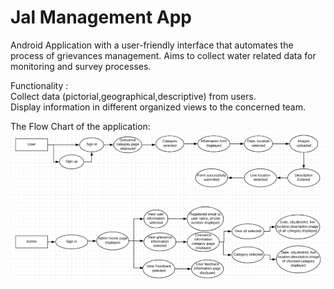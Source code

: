 # Jal Management App
Android Application with a user-friendly interface that automates the process of grievances management.
Aims to collect water related data for monitoring and survey processes.

Functionality : <br>
Collect data (pictorial,geographical,descriptive) from users. <br>
Display information in different organized views to the concerned team.


The Flow Chart of the application:
![name-of-you-image](https://github.com/NirjaRoy/Water-Grievances/blob/master/app/src/main/res/drawable/FlowChart.png)
